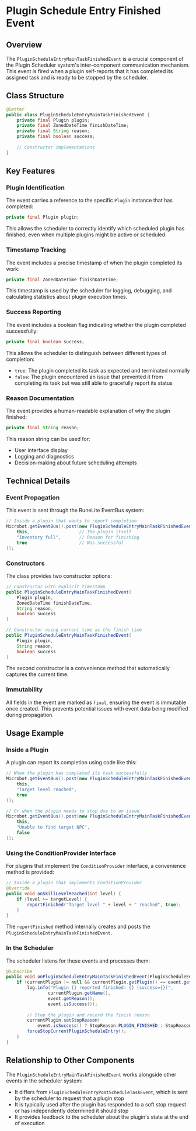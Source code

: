 # Plugin Schedule Entry Finished Event

## Overview

The `PluginScheduleEntryMainTaskFinishedEvent` is a crucial component of the Plugin Scheduler system's inter-component communication mechanism. This event is fired when a plugin self-reports that it has completed its assigned task and is ready to be stopped by the scheduler.

## Class Structure

```java
@Getter
public class PluginScheduleEntryMainTaskFinishedEvent {
    private final Plugin plugin;
    private final ZonedDateTime finishDateTime;
    private final String reason;
    private final boolean success;
    
    // Constructor implementations
}
```

## Key Features

### Plugin Identification

The event carries a reference to the specific `Plugin` instance that has completed:

```java
private final Plugin plugin;
```

This allows the scheduler to correctly identify which scheduled plugin has finished, even when multiple plugins might be active or scheduled.

### Timestamp Tracking

The event includes a precise timestamp of when the plugin completed its work:

```java
private final ZonedDateTime finishDateTime;
```

This timestamp is used by the scheduler for logging, debugging, and calculating statistics about plugin execution times.

### Success Reporting

The event includes a boolean flag indicating whether the plugin completed successfully:

```java
private final boolean success;
```

This allows the scheduler to distinguish between different types of completion:
- `true`: The plugin completed its task as expected and terminated normally
- `false`: The plugin encountered an issue that prevented it from completing its task but was still able to gracefully report its status

### Reason Documentation

The event provides a human-readable explanation of why the plugin finished:

```java
private final String reason;
```

This reason string can be used for:
- User interface display
- Logging and diagnostics
- Decision-making about future scheduling attempts

## Technical Details

### Event Propagation

This event is sent through the RuneLite EventBus system:

```java
// Inside a plugin that wants to report completion
Microbot.getEventBus().post(new PluginScheduleEntryMainTaskFinishedEvent(
    this,                   // The plugin itself
    "Inventory full",       // Reason for finishing
    true                    // Was successful
));
```

### Constructors

The class provides two constructor options:

```java
// Constructor with explicit timestamp
public PluginScheduleEntryMainTaskFinishedEvent(
    Plugin plugin,
    ZonedDateTime finishDateTime,
    String reason,
    boolean success
)

// Constructor using current time as the finish time
public PluginScheduleEntryMainTaskFinishedEvent(
    Plugin plugin,
    String reason,
    boolean success
)
```

The second constructor is a convenience method that automatically captures the current time.

### Immutability

All fields in the event are marked as `final`, ensuring the event is immutable once created. This prevents potential issues with event data being modified during propagation.

## Usage Example

### Inside a Plugin

A plugin can report its completion using code like this:

```java
// When the plugin has completed its task successfully
Microbot.getEventBus().post(new PluginScheduleEntryMainTaskFinishedEvent(
    this,
    "Target level reached",
    true
));

// Or when the plugin needs to stop due to an issue
Microbot.getEventBus().post(new PluginScheduleEntryMainTaskFinishedEvent(
    this,
    "Unable to find target NPC",
    false
));
```

### Using the ConditionProvider Interface

For plugins that implement the `ConditionProvider` interface, a convenience method is provided:

```java
// Inside a plugin that implements ConditionProvider
@Override
public void onSkillLevelReached(int level) {
    if (level >= targetLevel) {
        reportFinished("Target level " + level + " reached", true);
    }
}
```

The `reportFinished` method internally creates and posts the `PluginScheduleEntryMainTaskFinishedEvent`.

### In the Scheduler

The scheduler listens for these events and processes them:

```java
@Subscribe
public void onPluginScheduleEntryMainTaskFinishedEvent(PluginScheduleEntryMainTaskFinishedEvent event) {
    if (currentPlugin != null && currentPlugin.getPlugin() == event.getPlugin()) {
        log.info("Plugin {} reported finished: {} (success={})",
                currentPlugin.getName(),
                event.getReason(),
                event.isSuccess());
        
        // Stop the plugin and record the finish reason
        currentPlugin.setStopReason(
            event.isSuccess() ? StopReason.PLUGIN_FINISHED : StopReason.ERROR);
        forceStopCurrentPluginScheduleEntry();
    }
}
```

## Relationship to Other Components

The `PluginScheduleEntryMainTaskFinishedEvent` works alongside other events in the scheduler system:

- It differs from `PluginScheduleEntryPostScheduleTaskEvent`, which is sent by the scheduler to request that a plugin stop
- It is typically used after the plugin has responded to a soft stop request or has independently determined it should stop
- It provides feedback to the scheduler about the plugin's state at the end of execution